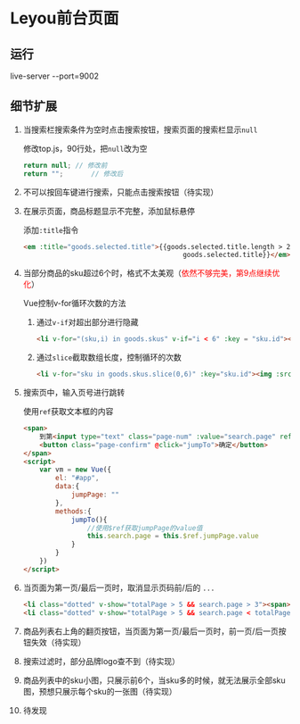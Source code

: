 # Leyou前台页面

## 运行
live-server --port=9002

## 细节扩展
1. 当搜索栏搜索条件为空时点击搜索按钮，搜索页面的搜索栏显示`null`

   修改top.js，90行处，把`null`改为空

   ~~~js
   return null;	// 修改前
   return "";		// 修改后
   ~~~

2. 不可以按回车键进行搜索，只能点击搜索按钮（待实现）



3. 在展示页面，商品标题显示不完整，添加鼠标悬停

   添加`:title`指令

   ~~~html
   <em :title="goods.selected.title">{{goods.selected.title.length > 20 ? goods.selected.title.substring(0,20) :
                                           goods.selected.title}}</em>
   ~~~

4. 当部分商品的sku超过6个时，格式不太美观（<span style="color: red">依然不够完美，第9点继续优化</span>）

   Vue控制v-for循环次数的方法

   1. 通过`v-if`对超出部分进行隐藏

      ~~~html
      <li v-for="(sku,i) in goods.skus" v-if="i < 6" :key = "sku.id"><img :src="sku.image"></li>
      ~~~

   2. 通过`slice`截取数组长度，控制循环的次数

        ~~~html
        <li v-for="sku in goods.skus.slice(0,6)" :key="sku.id"><img :src="sku.image"></li>
        ~~~

5. 搜索页中，输入页号进行跳转

   使用`ref`获取文本框的内容

   ~~~html
   <span>
       到第<input type="text" class="page-num" :value="search.page" ref="jumpPage">页
       <button class="page-confirm" @click="jumpTo">确定</button>
   </span>
   <script>
       var vm = new Vue({
           el: "#app",
           data:{
               jumpPage: ""
           },
           methods:{
               jumpTo(){
                   //使用$ref获取jumpPage的value值
                   this.search.page = this.$ref.jumpPage.value
               }
           }
       })
   </script>
   ~~~

6. 当页面为第一页/最后一页时，取消显示页码前/后的 `...`

   ~~~html
   <li class="dotted" v-show="totalPage > 5 && search.page > 3"><span>...</span></li>
   <li class="dotted" v-show="totalPage > 5 && search.page < totalPage - 2"><span>...</span>
   ~~~

7. 商品列表右上角的翻页按钮，当页面为第一页/最后一页时，前一页/后一页按钮失效（待实现）

   

8. 搜索过滤时，部分品牌logo查不到（待实现）

   

9. 商品列表中的sku小图，只展示前6个，当sku多的时候，就无法展示全部sku图，预想只展示每个sku的一张图（待实现）

   

10. 待发现